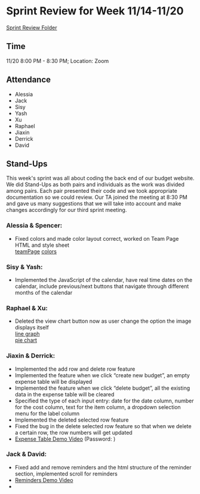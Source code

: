 # Sprint Review for Week 11/14-11/20
[Sprint Review Folder](/specs/sprint-2-review)

## Time
11/20 8:00 PM - 8:30 PM; Location: Zoom

## Attendance 
- Alessia
- Jack
- Sisy
- Yash
- Xu
- Raphael
- Jiaxin
- Derrick
- David

## Stand-Ups
This week's sprint was all about coding the back end of our budget website. We did Stand-Ups as both pairs and individuals as the work was divided among pairs. Each pair presented their code and we took appropriate documentation so we could review. Our TA joined the meeting at 8:30 PM and gave us many suggestions that we will take into account and make changes accordingly for our third sprint meeting.

### Alessia & Spencer:
- Fixed colors and made color layout correct, worked on Team Page HTML and style sheet    
[teamPage](/specs/sprint-2-review/teamPage.png)
[colors](/specs/sprint-2-review/colors.png)

### Sisy & Yash:
- Implemented the JavaScript of the calendar, have real time dates on the calendar, include previous/next buttons that navigate through different months of the calendar

### Raphael & Xu:
- Deleted the view chart button now as user change the option the image displays itself   
[line graph](/specs/sprint-2-review/lineGraph.png)   
[pie chart](/specs/sprint-2-review/pieChart.png)

### Jiaxin & Derrick:
- Implemented the add row and delete row feature
- Implemented the feature when we click “create new budget”, an empty expense table will be displayed
- Implemented the feature when we click “delete budget”, all the existing data in the expense table will be cleared
- Specified the type of each input entry: date for the date column, number for the cost column, text for the item column, a dropdown selection menu for the label column
- Implemented the deleted selected row feature
- Fixed the bug in the delete selected row feature so that when we delete a certain row, the row numbers will get updated
- [Expense Table Demo Video](https://ucsd.zoom.us/rec/share/DCGwaTLRrUGxJwGFAfEzapobQ8C-g-QjRziu-EKHGQEf_s0hRswmYmKESeZ2MafG.PlrYnOzVH75ITa3r?startTime=1669077082000) (Password: )

### Jack & David: 
- Fixed add and remove reminders and the html structure of the reminder section, implemented scroll for reminders
- [Reminders Demo Video](https://www.youtube.com/watch?v=MSxD4KMRCbg)
-

